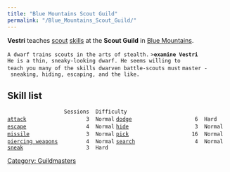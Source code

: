 ```yaml
---
title: "Blue Mountains Scout Guild"
permalink: "/Blue_Mountains_Scout_Guild/"
---
```


**Vestri** teaches [scout](scout "wikilink") [skills](skill "wikilink")
at the **Scout Guild** in [Blue Mountains](Blue_Mountains "wikilink").

`A dwarf trains scouts in the arts of stealth.`
`>`**`examine Vestri`**
`He is a thin, sneaky-looking dwarf. He seems willing to`
`teach you many of the skills dwarven battle-scouts must`
`master - sneaking, hiding, escaping, and the like.`

## Skill list

`                  Sessions  Difficulty`
[`attack`](attack "wikilink")`                   3  Normal`
[`dodge`](dodge "wikilink")`                    6  Hard`
[`escape`](escape "wikilink")`                   4  Normal`
[`hide`](hide "wikilink")`                     3  Normal`
[`missile`](missile "wikilink")`                  3  Normal`
[`pick`](pick "wikilink")`                    16  Normal`
[`piercing weapons`](piercing_weapons "wikilink")`         4  Normal`
[`search`](search "wikilink")`                   4  Normal`
[`sneak`](sneak "wikilink")`                    3  Hard`

[Category: Guildmasters](Category:_Guildmasters "wikilink")